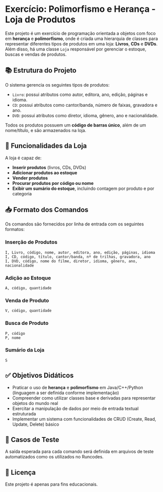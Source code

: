 
# Exercício: Polimorfismo e Herança - Loja de Produtos

Este projeto é um exercício de programação orientada a objetos com foco em **herança** e **polimorfismo**, onde é criada uma hierarquia de classes para representar diferentes tipos de produtos em uma loja: **Livros**, **CDs** e **DVDs**. Além disso, há uma classe `Loja` responsável por gerenciar o estoque, buscas e vendas de produtos.

## 📚 Estrutura do Projeto

O sistema gerencia os seguintes tipos de produtos:

- `Livro`: possui atributos como autor, editora, ano, edição, páginas e idioma.
- `CD`: possui atributos como cantor/banda, número de faixas, gravadora e ano.
- `DVD`: possui atributos como diretor, idioma, gênero, ano e nacionalidade.

Todos os produtos possuem um **código de barras único**, além de um nome/título, e são armazenados na loja.

## 🛒 Funcionalidades da Loja

A loja é capaz de:

- **Inserir produtos** (livros, CDs, DVDs)
- **Adicionar produtos ao estoque**
- **Vender produtos**
- **Procurar produtos por código ou nome**
- **Exibir um sumário do estoque**, incluindo contagem por produto e por categoria

## 📥 Formato dos Comandos

Os comandos são fornecidos por linha de entrada com os seguintes formatos:

### Inserção de Produtos
```
I, Livro, código, nome, autor, editora, ano, edição, páginas, idioma  
I, CD, código, título, cantor/banda, nº de trilhas, gravadora, ano  
I, DVD, código, nome do filme, diretor, idioma, gênero, ano, nacionalidade
```

### Adição ao Estoque
```
A, código, quantidade
```

### Venda de Produto
```
V, código, quantidade
```

### Busca de Produto
```
P, código  
P, nome
```

### Sumário da Loja
```
S
```

## ✅ Objetivos Didáticos

- Praticar o uso de **herança** e **polimorfismo** em Java/C++/Python (linguagem a ser definida conforme implementação)
- Compreender como utilizar classes base e derivadas para representar objetos do mundo real
- Exercitar a manipulação de dados por meio de entrada textual estruturada
- Implementar um sistema com funcionalidades de CRUD (Create, Read, Update, Delete) básico

## 🧪 Casos de Teste

A saída esperada para cada comando será definida em arquivos de teste automatizados como os utilizados no Runcodes.

## 📄 Licença

Este projeto é apenas para fins educacionais.
